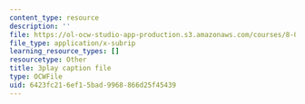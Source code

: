 ```yaml
---
content_type: resource
description: ''
file: https://ol-ocw-studio-app-production.s3.amazonaws.com/courses/8-01sc-classical-mechanics-fall-2016/6423fc216ef15bad9968866d25f45439_tniGFmPQc0E.vtt
file_type: application/x-subrip
learning_resource_types: []
resourcetype: Other
title: 3play caption file
type: OCWFile
uid: 6423fc21-6ef1-5bad-9968-866d25f45439
---
```

